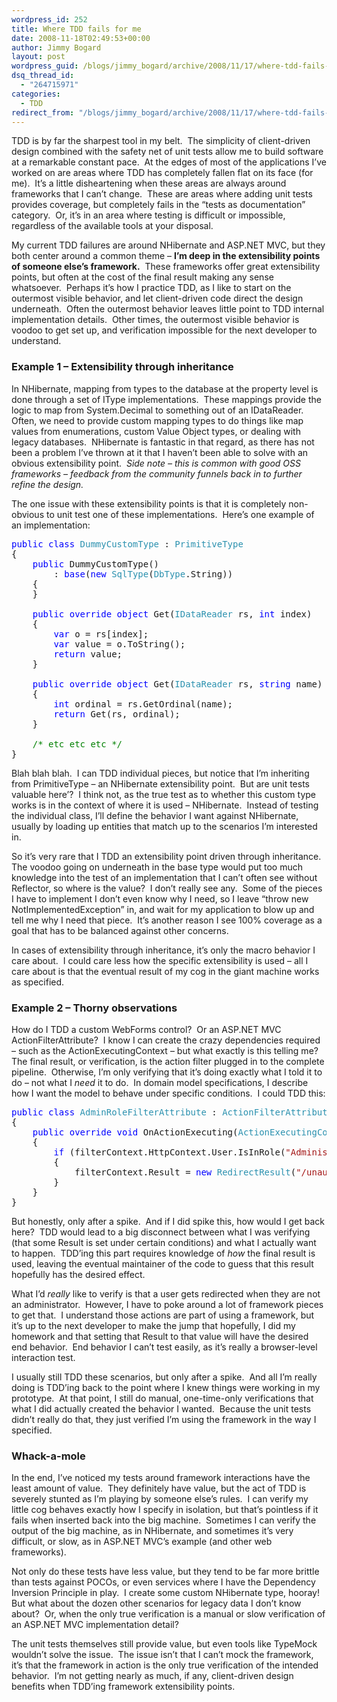 ```yaml
---
wordpress_id: 252
title: Where TDD fails for me
date: 2008-11-18T02:49:53+00:00
author: Jimmy Bogard
layout: post
wordpress_guid: /blogs/jimmy_bogard/archive/2008/11/17/where-tdd-fails-for-me.aspx
dsq_thread_id:
  - "264715971"
categories:
  - TDD
redirect_from: "/blogs/jimmy_bogard/archive/2008/11/17/where-tdd-fails-for-me.aspx/"
---
```

TDD is by far the sharpest tool in my belt.&#160; The simplicity of client-driven design combined with the safety net of unit tests allow me to build software at a remarkable constant pace.&#160; At the edges of most of the applications I’ve worked on are areas where TDD has completely fallen flat on its face (for me).&#160; It’s a little disheartening when these areas are always around frameworks that I can’t change.&#160; These are areas where adding unit tests provides coverage, but completely fails in the “tests as documentation” category.&#160; Or, it’s in an area where testing is difficult or impossible, regardless of the available tools at your disposal.

My current TDD failures are around NHibernate and ASP.NET MVC, but they both center around a common theme – **I’m deep in the extensibility points of someone else’s framework.**&#160; These frameworks offer great extensibility points, but often at the cost of the final result making any sense whatsoever.&#160; Perhaps it’s how I practice TDD, as I like to start on the outermost visible behavior, and let client-driven code direct the design underneath.&#160; Often the outermost behavior leaves little point to TDD internal implementation details.&#160; Other times, the outermost visible behavior is voodoo to get set up, and verification impossible for the next developer to understand.

### Example 1 – Extensibility through inheritance

In NHibernate, mapping from types to the database at the property level is done through a set of IType implementations.&#160; These mappings provide the logic to map from System.Decimal to something out of an IDataReader.&#160; Often, we need to provide custom mapping types to do things like map values from enumerations, custom Value Object types, or dealing with legacy databases.&#160; NHibernate is fantastic in that regard, as there has not been a problem I’ve thrown at it that I haven’t been able to solve with an obvious extensibility point.&#160; _Side note – this is common with good OSS frameworks – feedback from the community funnels back in to further refine the design._

The one issue with these extensibility points is that it is completely non-obvious to unit test one of these implementations.&#160; Here’s one example of an implementation:

<pre><span style="color: blue">public class </span><span style="color: #2b91af">DummyCustomType </span>: <span style="color: #2b91af">PrimitiveType
</span>{
    <span style="color: blue">public </span>DummyCustomType()
        : <span style="color: blue">base</span>(<span style="color: blue">new </span><span style="color: #2b91af">SqlType</span>(<span style="color: #2b91af">DbType</span>.String))
    {
    }

    <span style="color: blue">public override object </span>Get(<span style="color: #2b91af">IDataReader </span>rs, <span style="color: blue">int </span>index)
    {
        <span style="color: blue">var </span>o = rs[index];
        <span style="color: blue">var </span>value = o.ToString();
        <span style="color: blue">return </span>value;
    }

    <span style="color: blue">public override object </span>Get(<span style="color: #2b91af">IDataReader </span>rs, <span style="color: blue">string </span>name)
    {
        <span style="color: blue">int </span>ordinal = rs.GetOrdinal(name);
        <span style="color: blue">return </span>Get(rs, ordinal);
    }

    <span style="color: green">/* etc etc etc */
</span>}</pre>

[](http://11011.net/software/vspaste)

Blah blah blah.&#160; I can TDD individual pieces, but notice that I’m inheriting from PrimitiveType – an NHibernate extensibility point.&#160; But are unit tests valuable here&#8217;?&#160; I think not, as the true test as to whether this custom type works is in the context of where it is used – NHibernate.&#160; Instead of testing the individual class, I’ll define the behavior I want against NHibernate, usually by loading up entities that match up to the scenarios I’m interested in.

So it’s very rare that I TDD an extensibility point driven through inheritance.&#160; The voodoo going on underneath in the base type would put too much knowledge into the test of an implementation that I can’t often see without Reflector, so where is the value?&#160; I don’t really see any.&#160; Some of the pieces I have to implement I don’t even know why I need, so I leave “throw new NotImplementedException” in, and wait for my application to blow up and tell me why I need that piece.&#160; It’s another reason I see 100% coverage as a goal that has to be balanced against other concerns.

In cases of extensibility through inheritance, it’s only the macro behavior I care about.&#160; I could care less how the specific extensibility is used – all I care about is that the eventual result of my cog in the giant machine works as specified.

### Example 2 – Thorny observations

How do I TDD a custom WebForms control?&#160; Or an ASP.NET MVC ActionFilterAttribute?&#160; I know I can create the crazy dependencies required – such as the ActionExecutingContext – but what exactly is this telling me?&#160; The final result, or verification, is the action filter plugged in to the complete pipeline.&#160; Otherwise, I’m only verifying that it’s doing exactly what I told it to do – not what I _need_ it to do.&#160; In domain model specifications, I describe how I want the model to behave under specific conditions.&#160; I could TDD this:

<pre><span style="color: blue">public class </span><span style="color: #2b91af">AdminRoleFilterAttribute </span>: <span style="color: #2b91af">ActionFilterAttribute
</span>{
    <span style="color: blue">public override void </span>OnActionExecuting(<span style="color: #2b91af">ActionExecutingContext </span>filterContext)
    {
        <span style="color: blue">if </span>(filterContext.HttpContext.User.IsInRole(<span style="color: #a31515">"Administrator"</span>))
        {
            filterContext.Result = <span style="color: blue">new </span><span style="color: #2b91af">RedirectResult</span>(<span style="color: #a31515">"/unauthorized"</span>);
        }
    }
}</pre>

[](http://11011.net/software/vspaste)

But honestly, only after a spike.&#160; And if I did spike this, how would I get back here?&#160; TDD would lead to a big disconnect between what I was verifying (that some Result is set under certain conditions) and what I actually want to happen.&#160; TDD’ing this part requires knowledge of _how_ the final result is used, leaving the eventual maintainer of the code to guess that this result hopefully has the desired effect.

What I’d _really_ like to verify is that a user gets redirected when they are not an administrator.&#160; However, I have to poke around a lot of framework pieces to get that.&#160; I understand those actions are part of using a framework, but it’s up to the next developer to make the jump that hopefully, I did my homework and that setting that Result to that value will have the desired end behavior.&#160; End behavior I can’t test easily, as it’s really a browser-level interaction test.

I usually still TDD these scenarios, but only after a spike.&#160; And all I’m really doing is TDD’ing back to the point where I knew things were working in my prototype.&#160; At that point, I still do manual, one-time-only verifications that what I did actually created the behavior I wanted.&#160; Because the unit tests didn’t really do that, they just verified I’m using the framework in the way I specified.

### Whack-a-mole

In the end, I’ve noticed my tests around framework interactions have the least amount of value.&#160; They definitely have value, but the act of TDD is severely stunted as I’m playing by someone else’s rules.&#160; I can verify my little cog behaves exactly how I specify in isolation, but that’s pointless if it fails when inserted back into the big machine.&#160; Sometimes I can verify the output of the big machine, as in NHibernate, and sometimes it’s very difficult, or slow, as in ASP.NET MVC’s example (and other web frameworks).

Not only do these tests have less value, but they tend to be far more brittle than tests against POCOs, or even services where I have the Dependency Inversion Principle in play.&#160; I create some custom NHibernate type, hooray!&#160; But what about the dozen other scenarios for legacy data I don’t know about?&#160; Or, when the only true verification is a manual or slow verification of an ASP.NET MVC implementation detail?

The unit tests themselves still provide value, but even tools like TypeMock wouldn’t solve the issue.&#160; The issue isn’t that I can’t mock the framework, it’s that the framework in action is the only true verification of the intended behavior.&#160; I’m not getting nearly as much, if any, client-driven design benefits when TDD’ing framework extensibility points.
